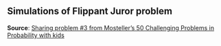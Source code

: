 ## Simulations of Flippant Juror problem


**Source**: [Sharing problem #3 from Mosteller’s 50 Challenging Problems in Probability with kids](https://mikesmathpage.wordpress.com/2019/09/08/sharing-problem-3-from-mostellers-50-challenging-problems-in-probability-with-kids/)

